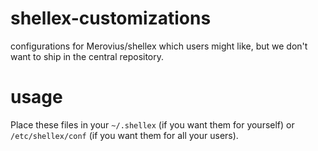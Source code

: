 # shellex-customizations
configurations for Merovius/shellex which users might like, but we
don't want to ship in the central repository.

# usage
Place these files in your `~/.shellex` (if you want them for yourself)
or `/etc/shellex/conf` (if you want them for all your users).
